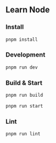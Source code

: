 ## Learn Node

### Install
```sh
pnpm install
```

### Development
```sh
pnpm run dev
```

### Build & Start
```sh
pnpm run build
```
```sh
pnpm run start
```

### Lint
```sh
pnpm run lint
```
